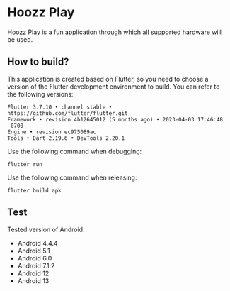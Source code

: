 # Hoozz Play

Hoozz Play is a fun application through which all supported hardware will be used.

## How to build?

This application is created based on Flutter, so you need to choose a version of the Flutter development environment to build. You can refer to the following versions:
```shell
Flutter 3.7.10 • channel stable • https://github.com/flutter/flutter.git
Framework • revision 4b12645012 (5 months ago) • 2023-04-03 17:46:48 -0700
Engine • revision ec975089ac
Tools • Dart 2.19.6 • DevTools 2.20.1
```

Use the following command when debugging:
```shell
flutter run
```

Use the following command when releasing:
```shell
flutter build apk
```

## Test

Tested version of Android:
* Android 4.4.4
* Android 5.1
* Android 6.0
* Android 7.1.2
* Android 12
* Android 13
